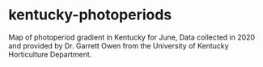 # kentucky-photoperiods
Map of photoperiod gradient in Kentucky for June, Data collected in 2020 and provided by Dr. Garrett Owen from the University of Kentucky Horticulture Department. 
